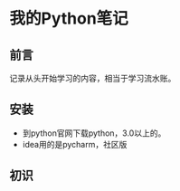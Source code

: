 # 我的Python笔记

## 前言

记录从头开始学习的内容，相当于学习流水账。

## 安装

- 到python官网下载python，3.0以上的。
- idea用的是pycharm，社区版

## 初识


